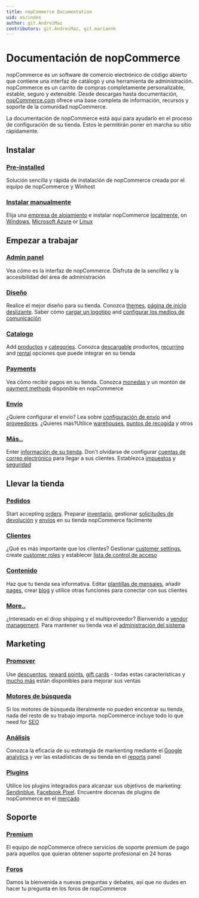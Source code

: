 ```yaml
---
title: nopCommerce Documentation
uid: es/index
author: git.AndreiMaz
contributors: git.AndreiMaz, git.mariannk
---
```


# Documentación de nopCommerce

nopCommerce es un software de comercio electrónico de código abierto que contiene una interfaz de catálogo y una herramienta de administración. nopCommerce es un carrito de compras completamente personalizable, estable, seguro y extensible. Desde descargas hasta documentación, [nopCommerce.com](https://www.nopCommerce.com) ofrece una base completa de información, recursos y soporte de la comunidad nopCommerce.

La documentación de nopCommerce está aquí para ayudarlo en el proceso de configuración de su tienda. Estos le permitirán poner en marcha su sitio rápidamente.

<h2 class="click-links-title">Instalar</h2>
<div class="quick-links">
	<div class="quick-item pre-installed">
		<a href="/es/installation-and-upgrading/installing-nopcommerce/pre-installed-nopcommerce.html"><h3>Pre-installed</h3></a>
		<p>Solución sencilla y rápida de instalación de nopCommerce creada por el equipo de nopCommerce y Winhost</p>
	</div>
	<div class="quick-item manually">
		<a href="/es/installation-and-upgrading/installing-nopcommerce/index.html"><h3>Instalar manualmente</h3></a>
		<p>Elija una <a href="/es/installation-and-upgrading/installing-nopcommerce/choose-a-hosting-company.html">empresa de alojamiento</a> e instalar nopCommerce <a href="/es/installation-and-upgrading/installing-nopcommerce/installing-local.html">localmente</a>, on <a href="/es/installation-and-upgrading/installing-nopcommerce/installing-on-windows.html">Windows</a>, <a href="/es/installation-and-upgrading/installing-nopcommerce/installing-on-microsoft-azure.html">Microsoft Azure</a> or <a href="/es/installation-and-upgrading/installing-nopcommerce/installing-on-linux.html">Linux</a></p>
	</div>
</div>


<h2 class="click-links-title">Empezar a trabajar</h2>
<div class="quick-links">
	<div class="quick-item admin-panel">
		<a href="/es/getting-started/admin-area-overview.html"><h3>Admin panel</h3></a>
		<p>Vea cómo es la interfaz de nopCommerce. Disfruta de la sencillez y la accesibilidad del área de administración</p>
	</div>
	<div class="quick-item design">
		<a href="/es/getting-started/design-your-store/index.html"><h3>Diseño</h3></a>
		<p>Realice el mejor diseño para su tienda. Conozca <a href="/es/getting-started/design-your-store/choose-and-install-a-theme.html">themes</a>, <a href="/es/getting-started/design-your-store/nivo-slider.html">página de inicio deslizante</a>. Saber cómo <a href="/es/getting-started/design-your-store/uploading-your-logo.html">cargar un logotipo</a> and <a href="/es/getting-started/design-your-store/media-settings.html">configurar los medios de comunicación</a></p>
	</div>
</div>
<div class="quick-links">
	<div class="quick-item catalog">
		<a href="/es/running-your-store/catalog/index.html"><h3>Catalogo</h3></a>
		<p>Add <a href="/es/running-your-store/catalog/products/add-products.html">productos</a> y <a href="/es/running-your-store/catalog/categories.html">categories</a>. Conozca <a href="/es/running-your-store/catalog/products/downloadable-products.html">descargable</a> productos, <a href="/es/running-your-store/catalog/products/recurring-products.html">recurring</a> and <a href="/es/running-your-store/catalog/products/rental-products.html">rental</a> opciones que puede integrar en su tienda</p>
	</div>
	<div class="quick-item payments">
		<a href="/es/getting-started/configure-payments/index.html"><h3>Payments</h3></a>
		<p>Vea cómo recibir pagos en su tienda. Conozca <a href="/es/getting-started/configure-payments/advanced-configuration/currencies.html">monedas</a> y un montón de <a href="/es/getting-started/configure-payments/payment-methods/index.html">payment methods</a> disponible en nopCommerce</p>
	</div>
</div>
<div class="quick-links">
	<div class="quick-item shipping">
		<a href="/es/getting-started/configure-shipping/index.html"><h3>Envío</h3></a>
		<p>¿Quiere configurar el envío? Lea sobre <a href="/es/getting-started/configure-shipping/shipping-settings.html">configuración de envío</a> and <a href="/es/getting-started/configure-shipping/shipping-providers/index.html">proveedores</a>. ¿Quieres más?Utilice <a href="/es/getting-started/configure-shipping/advanced-configuration/warehouses.html">warehouses</a>, <a href="/es/getting-started/configure-shipping/advanced-configuration/pickup-points.html">puntos de recogida</a> y otros</p>
	</div>
	<div class="quick-item more">
		<a href="/es/getting-started/index.html"><h3>Más..</h3></a>
		<p>Enter <a href="/es/getting-started/advanced-configuration/your-store-information.html">información de su tienda</a>. Don't olvidarse de configurar <a href="/es/getting-started/email-accounts.html">cuentas de correo electrónico</a> para llegar a sus clientes. Establezca <a href="/es/getting-started/configure-taxes/index.html">impuestos</a> y <a href="/es/getting-started/advanced-configuration/security-settings.html">seguridad</a></p>
	</div>
</div>


<h2 class="click-links-title">Llevar la tienda</h2>
<div class="quick-links">
	<div class="quick-item orders">
		<a href="/es/running-your-store/order-management/index.html"><h3>Pedidos</h3></a>
		<p>Start accepting <a href="/es/running-your-store/order-management/orders.html">orders</a>. Preparar <a href="/es/running-your-store/order-management/inventory-management.html">inventario</a>, gestionar <a href="/es/running-your-store/order-management/return-requests.html">solicitudes de devolución</a> y <a href="/es/running-your-store/order-management/shipping-management.html">envíos</a> en su tienda nopCommerce fácilmente</p>
	</div>
	<div class="quick-item customers">
		<a href="/es/running-your-store/customer-management/index.html"><h3>Clientes</h3></a>
		<p>¿Qué es más importante que los clientes? Gestionar <a href="/es/running-your-store/customer-management/customer-settings.html">customer settings</a>, create <a href="/es/running-your-store/customer-management/customer-roles.html">customer roles</a> y establecer <a href="/es/running-your-store/customer-management/access-control-list.html">lista de control de acceso</a></p>
	</div>
</div>
<div class="quick-links">
	<div class="quick-item content">
		<a href="/es/running-your-store/content-management/index.html"><h3>Contenido</h3></a>
		<p>Haz que tu tienda sea informativa. Editar <a href="/es/running-your-store/content-management/message-templates.html">plantillas de mensajes</a>, añadir <a href="/es/running-your-store/content-management/topics-pages.html">pages</a>, crear <a href="/es/running-your-store/content-management/blog.html">blog</a> y utilice otras funciones para conectar con sus clientes</p>
	</div>
	<div class="quick-item more">
		<a href="/es/running-your-store/index.html"><h3>More..</h3></a>
		<p>¿Interesado en el drop shipping y el multiproveedor? Bienvenido a <a href="/es/running-your-store/vendor-management.html">vendor management</a>. Para mantener su tienda vea el <a href="/es/running-your-store/system-administration/index.html">administración del sistema</a></p>
	</div>
</div>


<h2 class="click-links-title">Marketing</h2>
<div class="quick-links">
	<div class="quick-item promotional">
		<a href="/es/running-your-store/promotional-tools/index.html"><h3>Promover</h3></a>
		<p>Use <a href="/es/running-your-store/promotional-tools/discounts.html">descuentos</a>, <a href="/es/running-your-store/promotional-tools/reward-points.html">reward points</a>, <a href="/es/running-your-store/promotional-tools/gift-cards.html">gift cards</a> - todas estas características y <a href="/es/running-your-store/promotional-tools/index.html">mucho más</a> están disponibles para mejorar sus ventas</p>
	</div>
	<div class="quick-item search-engines">
		<a href="/es/running-your-store/search-engine-optimization.html"><h3>Motores de búsqueda</h3></a>
		<p>Si los motores de búsqueda literalmente no pueden encontrar su tienda, nada del resto de su trabajo importa. nopCommerce incluye todo lo que need for <a href="/es/running-your-store/search-engine-optimization.html">SEO</a></p>
	</div>
</div>
<div class="quick-links">
	<div class="quick-item analytics">
		<a href="/es/getting-started/advanced-configuration/configure-analytics.html"><h3>Análisis</h3></a>
		<p>Conozca la eficacia de su estrategia de markenting mediante el <a href="/es/getting-started/advanced-configuration/configure-analytics.html">Google analytics</a> y ver las estadísticas de su tienda en el <a href="/es/running-your-store/reports.html">reports</a> panel</p>
	</div>
	<div class="quick-item plugins">
		<a href="/es/getting-started/advanced-configuration/plugins-in-nopcommerce.html"><h3>Plugins</h3></a>
		<p>Utilice los plugins integrados para alcanzar sus objetivos de marketing: <a href="/es/running-your-store/promotional-tools/sendinblue-integration/index.html">Sendinblue</a>, <a href="/es/running-your-store/promotional-tools/facebook-pixel.html">Facebook Pixel</a>. Encuentre docenas de plugins de nopCommerce en el <a target="_blank" href="https://www.nopcommerce.com/es/marketplace">mercado</a></p>
	</div>
</div>

<h2 class="click-links-title">Soporte</h2>
<div class="quick-links">
	<div class="quick-item premium">
		<a target="_blank" href="https://www.nopcommerce.com/es/nopcommerce-premium-support-services"><h3>Premium</h3></a>
		<p>El equipo de nopCommerce ofrece servicios de soporte premium de pago para aquellos que quieran obtener soporte profesional en 24 horas</p>
	</div>
	<div class="quick-item forums">
		<a target="_blank" href="https://www.nopcommerce.com/es/boards"><h3>Foros</h3></a>
		<p>Damos la bienvenida a nuevas preguntas y debates, así que no dudes en hacer tu pregunta en los foros de nopCommerce</p>
	</div>
</div>